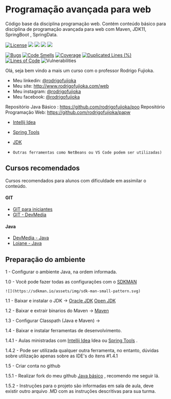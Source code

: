 # Programação avançada para web

Código base da disciplina programação web. 
Contém conteúdo básico para disciplina de programação avançada para web com Maven, JDK11, SpringBoot , SpringData. 

[![License](https://img.shields.io/github/license/rodrigofujioka/papw.svg)](https://opensource.org/licenses/MIT)
<img src="https://img.shields.io/github/followers/rodrigofujioka?label=Follow&style=plastic">
<img src="https://img.shields.io/github/forks/rodrigofujioka/papw?color=SSSS&label=Fork&style=plastic">
<a href="https://github.com/rodrigofujioka/papw/graphs/contributors" alt="Contributors">
   <img src="https://img.shields.io/github/contributors/rodrigofujioka/papw" /></a>
<a href="https://github.com/rodrigofujioka/papw/pulse" alt="Activity">
    <img src="https://img.shields.io/github/commit-activity/m/rodrigofujioka/papw" /></a>  
  
[![Bugs](https://sonarcloud.io/api/project_badges/measure?project=rodrigofujioka_papw&metric=bugs)](https://sonarcloud.io/dashboard?id=rodrigofujioka_papw) 
[![Code Smells](https://sonarcloud.io/api/project_badges/measure?project=rodrigofujioka_papw&metric=code_smells)](https://sonarcloud.io/dashboard?id=rodrigofujioka_papw) 
[![Coverage](https://sonarcloud.io/api/project_badges/measure?project=rodrigofujioka_papwb&metric=alert_status)](https://sonarcloud.io/dashboard?id=rodrigofujioka_papw) 
[![Duplicated Lines (%)](https://sonarcloud.io/api/project_badges/measure?project=rodrigofujioka_papw&metric=duplicated_lines_density)](https://sonarcloud.io/dashboard?id=rodrigofujioka_papw) 
[![Lines of Code](https://sonarcloud.io/api/project_badges/measure?project=rodrigofujioka_papw&metric=ncloc)](https://sonarcloud.io/dashboard?id=rodrigofujioka_papw) 
![Vulnerabilities](https://sonarcloud.io/api/project_badges/measure?project=rodrigofujioka_papw&metric=vulnerabilities)

Olá, seja bem vindo a mais um curso com o professor Rodrigo Fujioka. 

* Meu linkedin: [@rodrigofujioka](https://www.linkedin.com/in/rodrigofujioka/)
* Meu site: http://www.rodrigofujioka.com/web
* Meu instagram: [@rodrigofujioka](https://www.instagram.com/rodrigofujioka) 
* Meu facebook: [@rodrigofujioka](https://www.facebook.com/rodrigofujioka)

Repositório Java Básico : https://github.com/rodrigofujioka/poo
Repositório Programação Web: https://github.com/rodrigofujioka/papw 

- [Intellij Idea](https://www.jetbrains.com/idea/) 
- [Spring Tools](https://spring.io/tools)  
- [JDK](https://jdk.java.net/java-se-ri/11)

- ```Outras ferramentas como NetBeans ou VS Code podem ser utilizadas)```

## Cursos recomendados

Cursos recomendados para alunos com dificuldade em assimilar o conteúdo. 

#### GIT
- [GIT para iniciantes](https://www.udemy.com/git-e-github-para-iniciantes/)
- [GIT - DevMedia](https://www.devmedia.com.br/guia/git-e-github/37585)

#### Java
- [DevMedia - Java](https://www.devmedia.com.br/guia/programador-java/37809)
- [Loiane - Java](https://loiane.training/curso/java-basico)


## Preparação do ambiente


1 - Configurar o ambiente Java, na ordem informada. 

1.0 - Você pode fazer todas as configurações com o [SDKMAN](https://sdkman.io/)

	![](https://sdkman.io/assets/img/sdk-man-small-pattern.svg)

1.1 - Baixar e instalar o JDK  -> 
         [Oracle JDK](https://www.oracle.com/technetwork/pt/java/javase/downloads/index.html)
         [Open JDK](https://openjdk.java.net/install/index.html)         

1.2 - Baixar e extrair binarios do Maven -> 
         [Maven](https://maven.apache.org/download.cgi)
         
1.3 - Configurar Classpath (Java e Maven) -> 



1.4 - Baixar e instalar ferramentas de desenvolvimento.

1.4.1 - Aulas ministradas com [Intellij Idea](https://www.jetbrains.com/idea/) Idea ou [Spring Tools](https://spring.io/tools)  .

1.4.2 - Pode ser utilizada qualquer outra ferramenta, no entanto, dúvidas sobre 
utilização apenas sobre as IDE's do itens #1.4.1

1.5 - Criar conta no github 

1.5.1 - Realizar fork do meu github [Java básico](https://github.com/rodrigofujioka/pos-javaweb) , recomendo me seguir lá. 

1.5.2 - Instruções para o projeto são informadas em sala de aula, deve existir outro arquivo .MD com as 
instruções descritivas para sua turma. 
